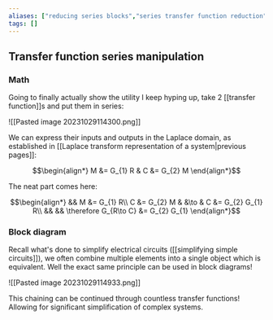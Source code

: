 ```yaml
---
aliases: ["reducing series blocks","series transfer function reduction"]
tags: []
---
```


## Transfer function series  manipulation

### Math

Going to finally actually show the utility I keep hyping up, take 2 [[transfer function]]s and put them in series:

![[Pasted image 20231029114300.png]]

We can express their inputs and outputs in the Laplace domain, as established in [[Laplace transform representation of a system|previous pages]]:

$$\begin{align*}
M &= G_{1} R & C &= G_{2} M
\end{align*}$$

The neat part comes here:

$$\begin{align*}
&& M &= G_{1} R\\
C &= G_{2} M & &\to & C &= G_{2} G_{1} R\\
&& && \therefore G_{R\to C} &= G_{2} G_{1}
\end{align*}$$

### Block diagram

Recall what's done to simplify electrical circuits ([[simplifying simple circuits]]), we often combine multiple elements into a single object which is equivalent. Well the exact same principle can be used in block diagrams!

![[Pasted image 20231029114933.png]]

This chaining can be continued through countless transfer functions! Allowing for significant simplification of complex systems.
